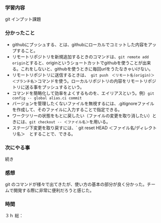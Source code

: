 ### 学習内容
git インプット課題
### 分かったこと
- githubにプッシュする、とは、githubにローカルでコミットした内容をアップすること。
- リモートリポジトリを新規追加するときのコマンドは、` git remote add origin `とすると、originというショートカットでgithubを使うことが出来る。これをしないと、githubを使うときに毎回urlをうたなきゃいけない。
- リモートリポジトリに送信するときは、` git push　＜リモート名(origin)＞　＜ブランチ名＞`コマンドを使う。ローカルリポジトリの内容をリモートリポジトリに送る事をプッシュするという。
- コマンドを簡略化して効率をよくするものを、エイリアスという。例）` git config -- global alias.ci commit `
- バージョンを管理したくないファイルを無視するには、.gitignoreファイルを作成して、そのファイルに入力することで指定できる。
- ワークツリーの状態をもとに戻したい（ファイルの変更を取り消したい）ときには、` git checkout -- ＜ファイル名＞ `を用いる。
- ステージ下変更を取り戻すには、` git reset HEAD ＜ファイル名/ディレクトリ名＞　とすることで、できる。
### 次にやる事
続き
### 感想
git のコマンドが様々で出てきたが、使い方の基本の部分が良く分かった。チームで開発する際に非常に便利だろうと感じた。
### 時間
３ｈ
総：
